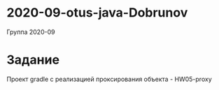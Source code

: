 # 2020-09-otus-java-Dobrunov
Группа 2020-09

# Задание
Проект gradle с реализацией проксирования объекта - HW05-proxy